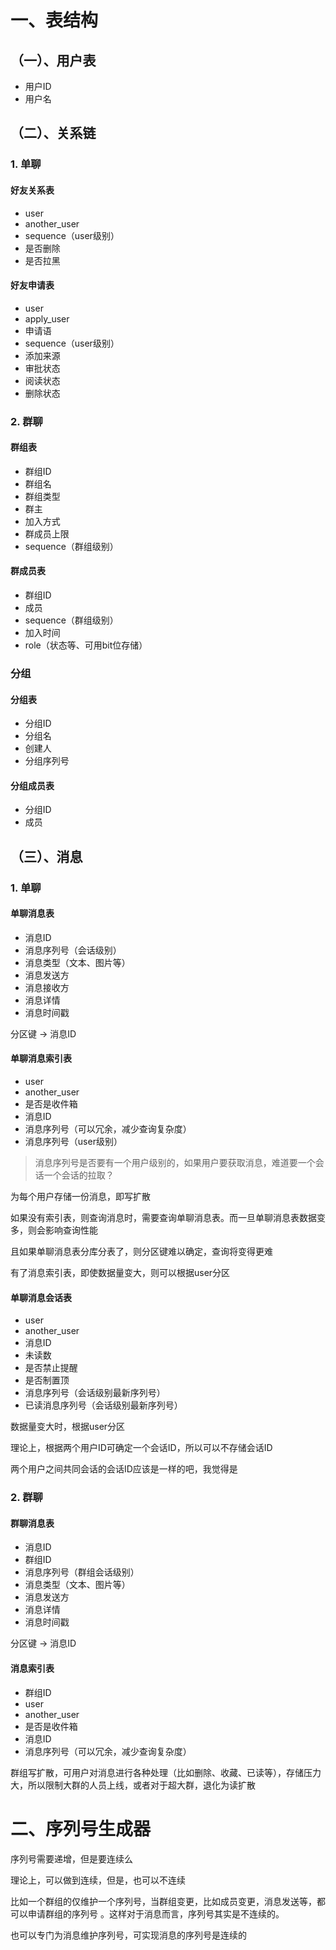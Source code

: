 # 一、表结构

## （一）、用户表

- 用户ID
- 用户名

## （二）、关系链

### 1. 单聊

#### 好友关系表

- user
- another_user
- sequence（user级别）
- 是否删除
- 是否拉黑


#### 好友申请表

- user
- apply_user
- 申请语
- sequence（user级别）
- 添加来源
- 审批状态
- 阅读状态
- 删除状态

### 2. 群聊

#### 群组表

- 群组ID
- 群组名
- 群组类型
- 群主
- 加入方式
- 群成员上限
- sequence（群组级别）

#### 群成员表

- 群组ID
- 成员
- sequence（群组级别）
- 加入时间
- role（状态等、可用bit位存储）

### 分组

#### 分组表

- 分组ID
- 分组名
- 创建人
- 分组序列号

#### 分组成员表

- 分组ID
- 成员

## （三）、消息

### 1. 单聊

#### 单聊消息表

- 消息ID
- 消息序列号（会话级别）
- 消息类型（文本、图片等）
- 消息发送方
- 消息接收方
- 消息详情
- 消息时间戳

分区键 -> 消息ID

#### 单聊消息索引表

- user
- another_user
- 是否是收件箱
- 消息ID
- 消息序列号（可以冗余，减少查询复杂度）
- 消息序列号（user级别）

> 消息序列号是否要有一个用户级别的，如果用户要获取消息，难道要一个会话一个会话的拉取？

为每个用户存储一份消息，即写扩散

如果没有索引表，则查询消息时，需要查询单聊消息表。而一旦单聊消息表数据变多，则会影响查询性能

且如果单聊消息表分库分表了，则分区键难以确定，查询将变得更难

有了消息索引表，即使数据量变大，则可以根据user分区

#### 单聊消息会话表

- user
- another_user
- 消息ID
- 未读数
- 是否禁止提醒
- 是否制置顶
- 消息序列号（会话级别最新序列号）
- 已读消息序列号（会话级别最新序列号）

数据量变大时，根据user分区

理论上，根据两个用户ID可确定一个会话ID，所以可以不存储会话ID

两个用户之间共同会话的会话ID应该是一样的吧，我觉得是

### 2. 群聊

#### 群聊消息表

- 消息ID
- 群组ID
- 消息序列号（群组会话级别）
- 消息类型（文本、图片等）
- 消息发送方
- 消息详情
- 消息时间戳

分区键 -> 消息ID

#### 消息索引表

- 群组ID
- user
- another_user
- 是否是收件箱
- 消息ID
- 消息序列号（可以冗余，减少查询复杂度）


群组写扩散，可用户对消息进行各种处理（比如删除、收藏、已读等），存储压力大，所以限制大群的人员上线，或者对于超大群，退化为读扩散

# 二、序列号生成器

序列号需要递增，但是要连续么

理论上，可以做到连续，但是，也可以不连续

比如一个群组的仅维护一个序列号，当群组变更，比如成员变更，消息发送等，都可以申请群组的序列号
。这样对于消息而言，序列号其实是不连续的。

也可以专门为消息维护序列号，可实现消息的序列号是连续的


